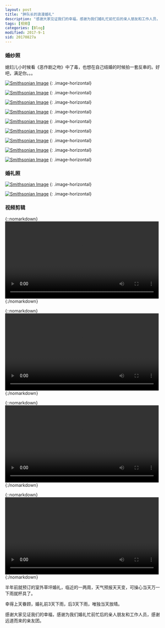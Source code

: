 ```yaml
---
layout: post
title: "肿队长的浪漫婚礼"
description: "感谢大家见证我们的幸福，感谢为我们婚礼忙前忙后的亲人朋友和工作人员，感谢远道而来的亲友团。"
tags: [视频]
categories: [Blog]
modified: 2017-9-1
sid: 20170827a
---
```


### 婚纱照

媳妇儿小时候看《恶作剧之吻》中了毒，也想在自己结婚的时候拍一套反串的。好吧，满足你。。。

[![Smithsonian Image](//up.yorry.cn/link/blog/IMG_4705.JPG)](//up.yorry.cn/link/blog/IMG_4705.JPG)
{: .image-horizontal}

[![Smithsonian Image](//up.yorry.cn/link/blog/IMG_4706.JPG)](//up.yorry.cn/link/blog/IMG_4706.JPG)
{: .image-horizontal}

<!--more-->

[![Smithsonian Image](//up.yorry.cn/link/blog/IMG_4707.JPG)](//up.yorry.cn/link/blog/IMG_4707.JPG)
{: .image-horizontal}

[![Smithsonian Image](//up.yorry.cn/link/blog/IMG_4708.JPG)](//up.yorry.cn/link/blog/IMG_4708.JPG)
{: .image-horizontal}

[![Smithsonian Image](//up.yorry.cn/link/blog/IMG_4709.JPG)](//up.yorry.cn/link/blog/IMG_4709.JPG)
{: .image-horizontal}

[![Smithsonian Image](//up.yorry.cn/link/blog/IMG_4710.JPG)](//up.yorry.cn/link/blog/IMG_4710.JPG)
{: .image-horizontal}

[![Smithsonian Image](//up.yorry.cn/link/blog/IMG_4711.JPG)](//up.yorry.cn/link/blog/IMG_4711.JPG)
{: .image-horizontal}

[![Smithsonian Image](//up.yorry.cn/link/blog/IMG_4712.JPG)](//up.yorry.cn/link/blog/IMG_4712.JPG)
{: .image-horizontal}

[![Smithsonian Image](//up.yorry.cn/link/blog/IMG_4713.JPG)](//up.yorry.cn/link/blog/IMG_4713.JPG)
{: .image-horizontal}

### 婚礼照

[![Smithsonian Image](//up.yorry.cn/link/blog/IMG_4703.JPG)](//up.yorry.cn/link/blog/IMG_4703.JPG)
{: .image-horizontal}

[![Smithsonian Image](//up.yorry.cn/link/blog/IMG_4704.JPG)](//up.yorry.cn/link/blog/IMG_4704.JPG)
{: .image-horizontal}

### 视频剪辑

{::nomarkdown}
<video width=500 class="my-video" src="//up.yorry.cn/video/bb9c58f7ed5a5e74a92a59e175b0c4.MP4" controls="controls">您的浏览器不支持 video 标签。</video>
{:/nomarkdown}

{::nomarkdown}
<video width=500 class="my-video" src="//up.yorry.cn/video/1d9900121f3318499b00cc2d778bd6.MP4" controls="controls">您的浏览器不支持 video 标签。</video>
{:/nomarkdown}

{::nomarkdown}
<video width=500 class="my-video" src="//up.yorry.cn/video/c42e291269eebf78ed0baf1a001917.MP4" controls="controls">您的浏览器不支持 video 标签。</video>
{:/nomarkdown}

{::nomarkdown}
<video width=500 class="my-video" src="//up.yorry.cn/video/2bf641ea5b52bc1e7d47bc7c65bc56.MP4" controls="controls">您的浏览器不支持 video 标签。</video>
{:/nomarkdown}

半年前就预订的室外草坪婚礼，临近的一两周，天气预报天天变，可操心当天万一下雨就杯具了。

幸得上天眷顾，婚礼前3天下雨，后3天下雨，唯独当天放晴。

感谢大家见证我们的幸福，感谢为我们婚礼忙前忙后的亲人朋友和工作人员，感谢远道而来的亲友团。